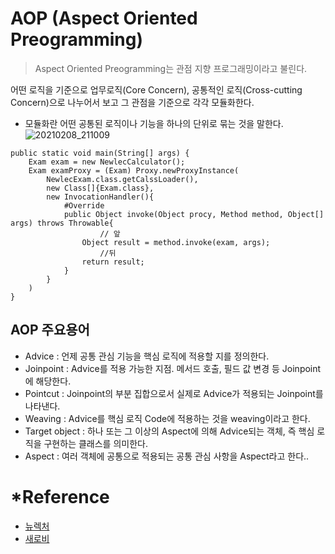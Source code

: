 # AOP (Aspect Oriented Preogramming)
> Aspect Oriented Preogramming는 관점 지향 프로그래밍이라고 불린다.

어떤 로직을 기준으로 업무로직(Core Concern), 공통적인 로직(Cross-cutting Concern)으로 나누어서 보고 그 관점을 기준으로 각각 모듈화한다.
* 모듈화란 어떤 공통된 로직이나 기능을 하나의 단위로 묶는 것을 말한다. 
![20210208_211009](https://user-images.githubusercontent.com/66931142/107219264-2bd35780-6a54-11eb-91bb-45e03fb997e5.png)
```
public static void main(String[] args) {
	Exam exam = new NewlecCalculator();
	Exam examProxy = (Exam) Proxy.newProxyInstance(
		NewlecExam.class.getCalssLoader(),
		new Class[]{Exam.class},
		new InvocationHandler(){
			#Override
			public Object invoke(Object procy, Method method, Object[] args) throws Throwable{
					// 앞 
				Object result = method.invoke(exam, args);
					//뒤
				return result;
			}
		}
	)
}
```
## AOP 주요용어
+ Advice : 언제 공통 관심 기능을 핵심 로직에 적용할 지를 정의한다.
+ Joinpoint : Advice를 적용 가능한 지점. 메서드 호출, 필드 값 변경 등 Joinpoint에 해당한다.
+ Pointcut : Joinpoint의 부분 집합으로서 실제로 Advice가 적용되는 Joinpoint를 나타낸다. 
+ Weaving : Advice를 핵심 로직 Code에 적용하는 것을 weaving이라고 한다. 
+ Target object : 하나 또는 그 이상의 Aspect에 의해 Advice되는 객체, 즉 핵심 로직을 구현하는 클래스를 의미한다.
+ Aspect : 여러 객체에 공통으로 적용되는 공통 관심 사항을 Aspect라고 한다..


# *Reference
 + [뉴렉처](https://www.youtube.com/watch?v=y2JkXjOocZ4&list=PLq8wAnVUcTFUHYMzoV2RoFoY2HDTKru3T&index=18)
 + [새로비](https://engkimbs.tistory.com/746)
